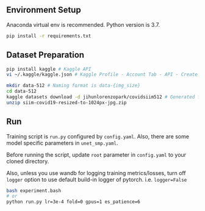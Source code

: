 

## Environment Setup
Anaconda virtual env is recommended. Python version is 3.7.
```bash
pip install -r requirements.txt
```

## Dataset Preparation
```bash
pip install kaggle # Kaggle API
vi ~/.kaggle/kaggle.json # Kaggle Profile - Account Tab - API - Create New API Token  ex) {"usernames":"jihunlorenzopark", "key": "xxxxx"}

mkdir data-512 # Naming format is data-{img_size}
cd data-512
kaggle datasets download -d jihunlorenzopark/covidsiim512 # Generated from the code here https://www.kaggle.com/c/siim-covid19-detection/discussion/239918
unzip siim-covid19-resized-to-1024px-jpg.zip
```

## Run
Training script is `run.py` configured by `config.yaml`. Also, there are some model specific parameters in `unet_smp.yaml`.

Before running the script, update `root` parameter in `config.yaml` to your cloned directory.

Also, unless you use wandb for logging training metrics/losses, turn off `logger` option to use default build-in logger of pytorch. i.e. `logger=False`
```bash
bash experiment.bash
# or
python run.py lr=3e-4 fold=0 gpus=1 es_patience=6
```
